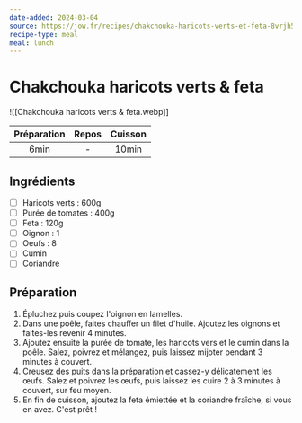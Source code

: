 ```yaml
---
date-added: 2024-03-04
source: https://jow.fr/recipes/chakchouka-haricots-verts-et-feta-8vrjh5mhc2ow02tu0lov
recipe-type: meal
meal: lunch
---
```


# Chakchouka haricots verts & feta

![[Chakchouka haricots verts & feta.webp]]

| Préparation | Repos | Cuisson |
|:-----------:|:-----:|:-------:|
|    6min     |   -   |  10min  |

## Ingrédients

- [ ] Haricots verts : 600g
- [ ] Purée de tomates : 400g
- [ ] Feta : 120g
- [ ] Oignon : 1
- [ ] Oeufs : 8
- [ ] Cumin
- [ ] Coriandre

## Préparation

1. Épluchez puis coupez l'oignon en lamelles.
2. Dans une poêle, faites chauffer un filet d'huile. Ajoutez les oignons et faites-les revenir 4 minutes.
3. Ajoutez ensuite la purée de tomate, les haricots vers et le cumin dans la poêle. Salez, poivrez et mélangez, puis laissez mijoter pendant 3 minutes à couvert.
4. Creusez des puits dans la préparation et cassez-y délicatement les œufs. Salez et poivrez les œufs, puis laissez les cuire 2 à 3 minutes à couvert, sur feu moyen.
5. En fin de cuisson, ajoutez la feta émiettée et la coriandre fraîche, si vous en avez. C'est prêt !
